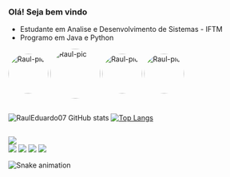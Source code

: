 ### Olá! Seja bem vindo 


- Estudante em Analise e Desenvolvimento de Sistemas - IFTM
- Programo em Java e Python
<div>
  <img align="center" alt="Raul-pic" height="80" style="border-radius:50px;" src="https://cdn.jsdelivr.net/gh/devicons/devicon/icons/java/java-original-wordmark.svg" />
  <img align="center" alt="Raul-pic" height="100" style="border-radius:50px;" src="https://cdn.jsdelivr.net/gh/devicons/devicon/icons/intellij/intellij-original-wordmark.svg" />
  <img align="center" alt="Raul-pic" height="80" style="border-radius:50px;"src="https://cdn.jsdelivr.net/gh/devicons/devicon/icons/python/python-original-wordmark.svg" />
  <img align="center" alt="Raul-pic" height="80" style="border-radius:50px;"src="https://cdn.jsdelivr.net/gh/devicons/devicon/icons/pycharm/pycharm-original-wordmark.svg" />
</div>  

##
![RaulEduardo07 GitHub stats](https://github-readme-stats.vercel.app/api?username=RaulEduardo07&show_icons=true&bg_color=00000000)
[![Top Langs](https://github-readme-stats.vercel.app/api/top-langs/?username=RaulEduardo07&layout=compact&show_icons=true&bg_color=00000000)](https://github.com/RaulEduardo07/github-readme-stats) 

##

<div> 
 
  <a href="https://instagram.com/raulsouzanunes" target="_blank"><img src="https://img.shields.io/badge/-Instagram-%23E4405F?style=for-the-badge&logo=instagram&logoColor=white" target="_blank"></a>	
 <a href="raulsouzanunes#1920" target="_blank"><img src="https://img.shields.io/badge/Discord-7289DA?style=for-the-badge&logo=discord&logoColor=white" target="_blank"></a> 
  <a href = "mailto:r.eduardosouza59@gmail.com"><img src="https://img.shields.io/badge/-Gmail-%23333?style=for-the-badge&logo=gmail&logoColor=white" target="_blank"></a>
  <a href="https://www.linkedin.com/in/raul-eduardo-0554b215a/" target="_blank"><img src="https://img.shields.io/badge/-LinkedIn-%230077B5?style=for-the-badge&logo=linkedin&logoColor=white" target="_blank"></a> 
  <a href="https://twitter.com/Raull_Nunes" target="_blank"><img src="https://img.shields.io/badge/Twitter-1DA1F2?style=for-the-badge&logo=twitter&logoColor=white" target="_blank"></a>	
          
</div>

  ![Snake animation](https://github.com/RaulEduardo07/RaulEduardo07/blob/output/github-contribution-grid-snake.svg)

